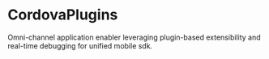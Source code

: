 # CordovaPlugins
Omni-channel application enabler leveraging plugin-based extensibility and real-time debugging for unified mobile sdk.
